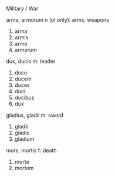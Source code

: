 Military / War

arma, armorum n (pl only): arms, weapons
1. arma
1. armis
1. armo
1. armorum

dux, ducis m: leader
1. duce
1. ducem
1. duces
1. duci
1. ducibus
1. dux

gladius, gladii m: sword
1. gladii
1. gladio
1. gladium

mors, mortis f: death
1. morte
1. mortem
